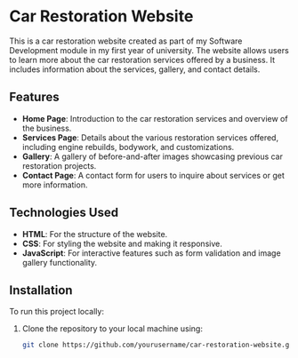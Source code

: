 # Car Restoration Website

This is a car restoration website created as part of my Software Development module in my first year of university. The website allows users to learn more about the car restoration services offered by a business. It includes information about the services, gallery, and contact details.

## Features

- **Home Page**: Introduction to the car restoration services and overview of the business.
- **Services Page**: Details about the various restoration services offered, including engine rebuilds, bodywork, and customizations.
- **Gallery**: A gallery of before-and-after images showcasing previous car restoration projects.
- **Contact Page**: A contact form for users to inquire about services or get more information.

## Technologies Used

- **HTML**: For the structure of the website.
- **CSS**: For styling the website and making it responsive.
- **JavaScript**: For interactive features such as form validation and image gallery functionality.

## Installation

To run this project locally:

1. Clone the repository to your local machine using:
   ```bash
   git clone https://github.com/yourusername/car-restoration-website.git
